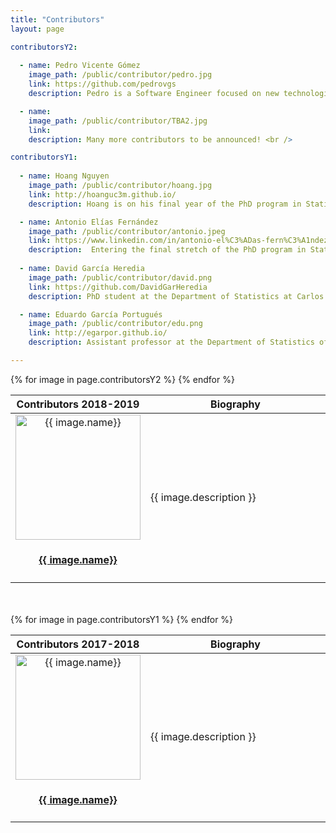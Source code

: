 ```yaml
---
title: "Contributors"
layout: page

contributorsY2:
    
  - name: Pedro Vicente Gómez 
    image_path: /public/contributor/pedro.jpg
    link: https://github.com/pedrovgs
    description: Pedro is a Software Engineer focused on new technologies, open source, clean code, and testing. Right now he's working as a Senior Software Engineer at <code class="highlighter-rouge">Karumi</code>, a little software development studio. <code class="highlighter-rouge">Tuenti</code> and <code class="highlighter-rouge">Droiders</code> alumni, Pedro tries to write the best possible code every day to build excellent tech products.

  - name:
    image_path: /public/contributor/TBA2.jpg
    link: 
    description: Many more contributors to be announced! <br />

contributorsY1:
    
  - name: Hoang Nguyen
    image_path: /public/contributor/hoang.jpg
    link: http://hoanguc3m.github.io/
    description: Hoang is on his final year of the PhD program in Statistics at Carlos III University of Madrid. He enjoys Bayesian inference and statistical computation. He contributes to several <code class="highlighter-rouge">R</code> packages in his <a href="https://github.com/hoanguc3m/">repositories</a>. 

  - name: Antonio Elías Fernández
    image_path: /public/contributor/antonio.jpeg
    link: https://www.linkedin.com/in/antonio-el%C3%ADas-fern%C3%A1ndez-656ab495/
    description:  Entering the final stretch of the PhD program in Statistics at Carlos III University of Madrid. <code class="highlighter-rouge">gretl</code> was his first contact with the open-source world and got stunned by the <code class="highlighter-rouge">R</code> community. His codes are devoted to complex data analysis.
  
  - name: David García Heredia
    image_path: /public/contributor/david.png
    link: https://github.com/DavidGarHeredia
    description: PhD student at the Department of Statistics at Carlos III University of Madrid, his research interests have led him to have programming as an essential part of his daily work. Although most of his code is made in <code class="highlighter-rouge">C++</code>, he is also fan of other languages as <code class="highlighter-rouge">Julia</code>, <code class="highlighter-rouge">R</code> or <code class="highlighter-rouge">MATLAB</code>.

  - name: Eduardo García Portugués
    image_path: /public/contributor/edu.png
    link: http://egarpor.github.io/  
    description: Assistant professor at the Department of Statistics of Carlos III University of Madrid. Enthusiast of coding since his early days as a student fighting against <code class="highlighter-rouge">FORTRAN</code>. Now with a reasonable expertise in <code class="highlighter-rouge">R</code> and its evolving ecosystem. His developed software is available at <a href="https://github.com/egarpor/">https://github.com/egarpor/</a>

---
```


<table>
<colgroup>
<col width="35%" />
<col width="65%" />
</colgroup>
<thead>
<tr class="header">
<th>Contributors 2018-2019</th>
<th>Biography</th>
</tr>
</thead>
<tbody>
{% for image in page.contributorsY2 %}
<tr>
<td align="center">
      <a href="{{ image.link }}">
        <img src="{{ image.image_path }}" width="200" alt="{{ image.name}}" class="avatar"/> 
        <h4>{{ image.name}}</h4>
      </a> 
</td>
<td>     
      <p>{{ image.description }}</p>
</td>
</tr>
{% endfor %}
</tbody>
</table>

<br />
<br />

<table>
<colgroup>
<col width="35%" />
<col width="65%" />
</colgroup>
<thead>
<tr class="header">
<th>Contributors 2017-2018</th>
<th>Biography</th>
</tr>
</thead>
<tbody>
{% for image in page.contributorsY1 %}
<tr>
<td align="center">
      <a href="{{ image.link }}">
        <img src="{{ image.image_path }}" width="200" alt="{{ image.name}}" class="avatar"/> 
        <h4>{{ image.name}}</h4>
      </a> 
</td>
<td>     
      <p>{{ image.description }}</p>
</td>
</tr>
{% endfor %}
</tbody>
</table>
